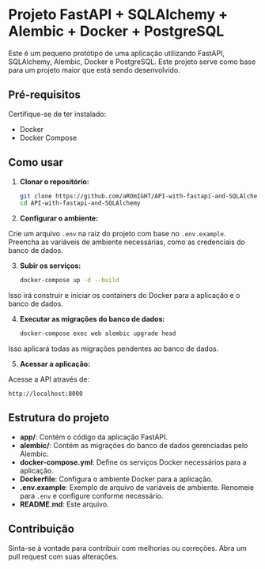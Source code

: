 # Projeto FastAPI + SQLAlchemy + Alembic + Docker + PostgreSQL

Este é um pequeno protótipo de uma aplicação utilizando FastAPI, SQLAlchemy, Alembic, Docker e PostgreSQL. Este projeto serve como base para um projeto maior que está sendo desenvolvido.

## Pré-requisitos

Certifique-se de ter instalado:

- Docker
- Docker Compose

## Como usar

1. **Clonar o repositório:**

   ```bash
   git clone https://github.com/aROmIGHT/API-with-fastapi-and-SQLAlchemy.git
   cd API-with-fastapi-and-SQLAlchemy
2. **Configurar o ambiente:**

  Crie um arquivo `.env` na raiz do projeto com base no `.env.example`. Preencha as variáveis de ambiente necessárias, como as credenciais do banco de dados.

3. **Subir os serviços:**

    ```bash
    docker-compose up -d --build
Isso irá construir e iniciar os containers do Docker para a aplicação e o banco de dados.

4. **Executar as migrações do banco de dados:**

    ```bash
    docker-compose exec web alembic upgrade head
Isso aplicará todas as migrações pendentes ao banco de dados.

5. **Acessar a aplicação:**

Acesse a API através de:

    http://localhost:8000

## Estrutura do projeto

- **app/**: Contém o código da aplicação FastAPI.
- **alembic/**: Contém as migrações do banco de dados gerenciadas pelo Alembic.
- **docker-compose.yml**: Define os serviços Docker necessários para a aplicação.
- **Dockerfile**: Configura o ambiente Docker para a aplicação.
- **.env.example**: Exemplo de arquivo de variáveis de ambiente. Renomeie para `.env` e configure conforme necessário.
- **README.md**: Este arquivo.
  
## Contribuição
Sinta-se à vontade para contribuir com melhorias ou correções. Abra um pull request com suas alterações.

